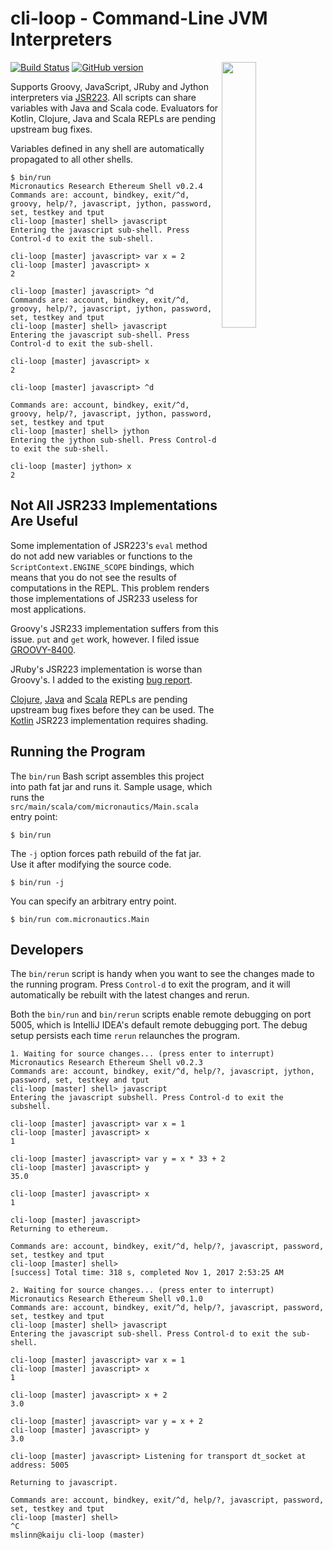 # cli-loop - Command-Line JVM Interpreters

<img src='https://raw.githubusercontent.com/mslinn/cli-loop/gh-pages/images/cliLoop.png' align='right' width='33%'>

[![Build Status](https://travis-ci.org/mslinn/cli-loop.svg?branch=master)](https://travis-ci.org/mslinn/cli-loop)
[![GitHub version](https://badge.fury.io/gh/mslinn%2Fcli-loop.svg)](https://badge.fury.io/gh/mslinn%2Fcli-loop)

Supports Groovy, JavaScript, JRuby and Jython interpreters via [JSR223](https://en.wikipedia.org/wiki/Scripting_for_the_Java_Platform).
All scripts can share variables with Java and Scala code.
Evaluators for Kotlin, Clojure, Java and Scala REPLs are pending upstream bug fixes.

Variables defined in any shell are automatically propagated to all other shells.

```
$ bin/run 
Micronautics Research Ethereum Shell v0.2.4
Commands are: account, bindkey, exit/^d, groovy, help/?, javascript, jython, password, set, testkey and tput
cli-loop [master] shell> javascript 
Entering the javascript sub-shell. Press Control-d to exit the sub-shell.

cli-loop [master] javascript> var x = 2
cli-loop [master] javascript> x
2

cli-loop [master] javascript> ^d
Commands are: account, bindkey, exit/^d, groovy, help/?, javascript, jython, password, set, testkey and tput
cli-loop [master] shell> javascript 
Entering the javascript sub-shell. Press Control-d to exit the sub-shell.

cli-loop [master] javascript> x
2

cli-loop [master] javascript> ^d

Commands are: account, bindkey, exit/^d, groovy, help/?, javascript, jython, password, set, testkey and tput
cli-loop [master] shell> jython 
Entering the jython sub-shell. Press Control-d to exit the sub-shell.

cli-loop [master] jython> x
2
```

## Not All JSR233 Implementations Are Useful
Some implementation of JSR223's `eval` method do not add new variables or functions to the `ScriptContext.ENGINE_SCOPE` bindings,
which means that you do not see the results of computations in the REPL.
This problem renders those implementations of JSR233 useless for most applications.

Groovy's JSR233 implementation suffers from this issue.
`put` and `get` work, however.
I filed issue [GROOVY-8400](https://issues.apache.org/jira/browse/GROOVY-8400).

JRuby's JSR223 implementation is worse than Groovy's.
I added to the existing [bug report](https://github.com/jruby/jruby/issues/1952).

[Clojure](https://github.com/scijava/scripting-clojure/issues/7), 
[Java](https://github.com/scijava/scripting-java/issues/11) and 
[Scala](https://github.com/scijava/scripting-scala/issues/5) REPLs are pending upstream bug fixes before they can be used.
The [Kotlin](https://github.com/scijava/scripting-kotlin/issues/1) JSR223 implementation requires shading.
      
## Running the Program
The `bin/run` Bash script assembles this project into path fat jar and runs it.
Sample usage, which runs the `src/main/scala/com/micronautics/Main.scala` entry point:

```
$ bin/run
```

The `-j` option forces path rebuild of the fat jar.
Use it after modifying the source code.

```
$ bin/run -j
```

You can specify an arbitrary entry point.
```
$ bin/run com.micronautics.Main
```

## Developers
The `bin/rerun` script is handy when you want to see the changes made to the running program.
Press `Control-d` to exit the program, and it will automatically be rebuilt with the latest changes and rerun.

Both the `bin/run` and `bin/rerun` scripts enable remote debugging on port 5005, 
which is IntelliJ IDEA's default remote debugging port.
The debug setup persists each time `rerun` relaunches the program.

```
1. Waiting for source changes... (press enter to interrupt)
Micronautics Research Ethereum Shell v0.2.3
Commands are: account, bindkey, exit/^d, help/?, javascript, jython, password, set, testkey and tput
cli-loop [master] shell> javascript
Entering the javascript subshell. Press Control-d to exit the subshell.

cli-loop [master] javascript> var x = 1
cli-loop [master] javascript> x
1

cli-loop [master] javascript> var y = x * 33 + 2
cli-loop [master] javascript> y
35.0

cli-loop [master] javascript> x
1

cli-loop [master] javascript>
Returning to ethereum.

Commands are: account, bindkey, exit/^d, help/?, javascript, password, set, testkey and tput
cli-loop [master] shell>
[success] Total time: 318 s, completed Nov 1, 2017 2:53:25 AM

2. Waiting for source changes... (press enter to interrupt)
Micronautics Research Ethereum Shell v0.1.0
Commands are: account, bindkey, exit/^d, help/?, javascript, password, set, testkey and tput
cli-loop [master] shell> javascript
Entering the javascript sub-shell. Press Control-d to exit the sub-shell.

cli-loop [master] javascript> var x = 1
cli-loop [master] javascript> x
1

cli-loop [master] javascript> x + 2
3.0

cli-loop [master] javascript> var y = x + 2
cli-loop [master] javascript> y
3.0

cli-loop [master] javascript> Listening for transport dt_socket at address: 5005

Returning to javascript.

Commands are: account, bindkey, exit/^d, help/?, javascript, password, set, testkey and tput
cli-loop [master] shell>
^C
mslinn@kaiju cli-loop (master)
```
